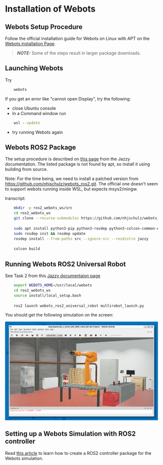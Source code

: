 # Installation of Webots

## Webots Setup Procedure
Follow the official installation guide for Webots on Linux with APT on the 
[Webots installation Page](https://cyberbotics.com/doc/guide/installation-procedure#installing-the-debian-package-with-the-advanced-packaging-tool-apt).

> **_NOTE:_**
Some of the steps result in larger package downloads.

## Launching Webots

Try 
```bash
    webots
```

If you get an error like "cannot open Display", try the following:
* close Ubuntu console
* In a Command window run

```bat
    wsl --update
```
* try running Webots again

## Webots ROS2 Package

The setup procedure is described on [this page](https://docs.ros.org/en/jazzy/Tutorials/Advanced/Simulators/Webots/Installation-Ubuntu.html)
from the Jazzy documentation. The listed package is not found by apt, so
install it using building from source.

Note: For the time being, we need to install a patched version from https://github.com/nhjschulz/webots_ros2.git.
The official one doesn't seem to support webots running inside WSL, but expects msys2/mingw.

transcript:

```bash
    mkdir -p ros2_webots_ws/src
    cd ros2_webots_ws
    git clone --recurse-submodules https://github.com/nhjschulz/webots_ros2.git src/webots_ros2

    sudo apt install python3-pip python3-rosdep python3-colcon-common-extensions
    sudo rosdep init && rosdep update
    rosdep install --from-paths src --ignore-src --rosdistro jazzy

    colcon build

```

## Running Webots ROS2 Universal Robot

See Task 2 from this [Jazzy documentaion page](https://docs.ros.org/en/jazzy/Tutorials/Advanced/Simulators/Webots/Installation-Ubuntu.html#launch-the-webots-ros2-universal-robot-example)


```bash
    export WEBOTS_HOME=/usr/local/webots
    cd ros2_webots_ws
    source install/local_setup.bash

    ros2 launch webots_ros2_universal_robot multirobot_launch.py
```

You should get the following simulation on the screen:

![Webots ROS2 Example](./img/Webots_ros2_example.png)

## Setting up a Webots Simulation with ROS2 controller

Read [this article](https://docs.ros.org/en/jazzy/Tutorials/Advanced/Simulators/Webots/Setting-Up-Simulation-Webots-Basic.html)
to learn how to create a ROS2 controller package for the Webots simulation.